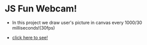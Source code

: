 <h1>JS Fun Webcam!</h1>
<ul>
    <li>
    <p>In this project we draw user's picture in canvas every 1000/30 milliseconds!(30fps)</p>
  </li>
  <li>
    <a href="https://alirezamohammadi-git.github.io/JS-Fun-Webcam/" target="_blank">click here to see!</a>
  </li>
</ul>
